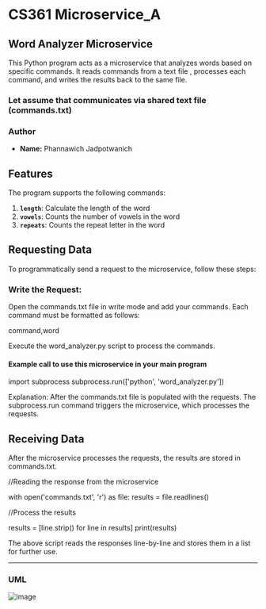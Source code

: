 # CS361 Microservice_A
## Word Analyzer Microservice

This Python program acts as a microservice that analyzes words based on specific commands. It reads commands from a text file , processes each command, and writes the results back to the same file.

### Let assume that communicates via shared text file (**commands.txt**)

### Author

- **Name:** Phannawich Jadpotwanich


## Features

The program supports the following commands:

1. **`length`**: Calculate the length of the word
2. **`vowels`**: Counts the number of vowels in the word
3. **`repeats`**: Counts the repeat letter in the word

## Requesting Data
To programmatically send a request to the microservice, follow these steps:

### Write the Request:

Open the commands.txt file in write mode and add your commands. Each command must be formatted as follows:

command,word

Execute the word_analyzer.py script to process the commands.

#### Example call to use this microservice in your main program
import subprocess
subprocess.run(['python', 'word_analyzer.py'])

Explanation:
After the commands.txt file is populated with the requests.
The subprocess.run command triggers the microservice, which processes the requests.

## Receiving Data

After the microservice processes the requests, the results are stored in commands.txt.

//Reading the response from the microservice

with open('commands.txt', 'r') as file:
    results = file.readlines()

//Process the results

results = [line.strip() for line in results]
print(results)

The above script reads the responses line-by-line and stores them in a list for further use.

---

### UML
![image](https://github.com/user-attachments/assets/e59ad49f-a582-43cd-8acf-be2a332b34ec)


